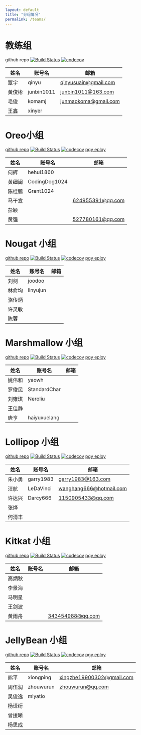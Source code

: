 ```yaml
---
layout: default
title: "分组情况"
permalink: /teams/
---
```


# 教练组

github repo
[![Build Status](https://travis-ci.org/CAC-0pp0/CACOreo.svg?branch=master)](https://travis-ci.org/CAC-0pp0/CACOreo)
[![codecov](https://codecov.io/gh/CAC-0pp0/CACOreo/branch/master/graph/badge.svg)](https://codecov.io/gh/CAC-0pp0/CACOreo)

|姓名|账号名|邮箱|
|--|--|--|
|覃宇|qinyu|qinyusuain@gmail.com|
|黄俊彬|junbin1011|junbin1011@163.com|
|毛俊|komamj|junmaokoma@gmail.com|
|王鑫|xinyer||


# Oreo小组

[github repo](https://github.com/CAC-0pp0/CACOreo)
[![Build Status](https://travis-ci.org/CAC-0pp0/CACOreo.svg?branch=master)](https://travis-ci.org/CAC-0pp0/CACOreo)
[![codecov](https://codecov.io/gh/CAC-0pp0/CACOreo/branch/master/graph/badge.svg)](https://codecov.io/gh/CAC-0pp0/CACOreo)
[pgy eploy](https://www.pgyer.com/GD4q)

|姓名|账号名|邮箱|
|--|--|--|
|何辉|hehui1860||
|黄细闽|CodingDog1024||
|陈桂鹏|Grant1024||
|马干宣||624955391@qq.com|
|彭颖|||
|黄强||527780161@qq.com|

# Nougat 小组
[github repo](https://github.com/CAC-0pp0/CACNougat)
[![Build Status](https://travis-ci.org/CAC-0pp0/CACNougat.svg?branch=master)](https://travis-ci.org/CAC-0pp0/CACNougat)
[![codecov](https://codecov.io/gh/CAC-0pp0/CACNougat/branch/master/graph/badge.svg)](https://codecov.io/gh/CAC-0pp0/CACNougat)
[pgy eploy](https://www.pgyer.com/9ykK)

|姓名|账号名|邮箱|
|--|--|--|
|刘剑|joodoo||
|林俞均|linyujun||
|骆传炳|||
|许灵敏|||
|陈蓉|||

# Marshmallow 小组
[github repo](https://github.com/CAC-0pp0/CACMarshmallow)
[![Build Status](https://travis-ci.org/CAC-0pp0/CACMarshmallow.svg?branch=master)](https://travis-ci.org/CAC-0pp0/CACMarshmallow)
[![codecov](https://codecov.io/gh/CAC-0pp0/CACMarshmallow/branch/master/graph/badge.svg)](https://codecov.io/gh/CAC-0pp0/CACMarshmallow)
[pgy eploy](https://www.pgyer.com/qbSY)

|姓名|账号名|邮箱|
|--|--|--|
|姚伟和|yaowh||
|罗俊民|StandardChar||
|刘雍琪|Neroliu||
|王佳静|||
|唐享|haiyuxuelang||

# Lollipop 小组
[github repo](https://github.com/CAC-0pp0/CACLollipop)
[![Build Status](https://travis-ci.org/CAC-0pp0/CACLollipop.svg?branch=master)](https://travis-ci.org/CAC-0pp0/CACLollipop)
[![codecov](https://codecov.io/gh/CAC-0pp0/CACLollipop/branch/master/graph/badge.svg)](https://codecov.io/gh/CAC-0pp0/CACLollipop)
[pgy eploy](https://www.pgyer.com/955w)

|姓名|账号名|邮箱|
|--|--|--|
|朱小勇|garry1983|garry1983@163.com|
|汪航|LeDaVinci|wanghang666@hotmail.com|
|许达兴|Darcy666|1150905433@qq.com|
|张烨|||
|何清丰|||


# Kitkat 小组
[github repo](https://github.com/CAC-0pp0/CACKitkat)
[![Build Status](https://travis-ci.org/CAC-0pp0/CACKitkat.svg?branch=master)](https://travis-ci.org/CAC-0pp0/CACKitkat)
[![codecov](https://codecov.io/gh/CAC-0pp0/CACKitkat/branch/master/graph/badge.svg)](https://codecov.io/gh/CAC-0pp0/CACKitkat)
[pgy eploy](https://www.pgyer.com/UFQH)

|姓名|账号名|邮箱|
|--|--|--|
|高炳秋|||
|李景海|||
|马明星|||
|王剑波|||
|黄雨舟||343454988@qq.com|

# JellyBean 小组
[github repo](https://github.com/CAC-0pp0/CACJellyBean)
[![Build Status](https://travis-ci.org/CAC-0pp0/CACJellyBean.svg?branch=master)](https://travis-ci.org/CAC-0pp0/CACJellyBean)
[![codecov](https://codecov.io/gh/CAC-0pp0/CACJellyBean/branch/master/graph/badge.svg)](https://codecov.io/gh/CAC-0pp0/CACJellyBean)
[pgy eploy](https://www.pgyer.com/2SL2)

|姓名|账号名|邮箱|
|--|--|--|
|熊平|xiongping|xingzhe19900302@gmail.com|
|周伍润|zhouwurun|zhouwurun@qq.com|
|吴俊逸|miyatio||
|杨译绗|||
|曾援晰|||
|杨思成|||




